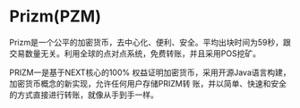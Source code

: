 # 

# Prizm(PZM)

Prizm是一个公平的加密货币，去中心化、便利、安全。平均出块时间为59秒，跟交易数量无关。利用全球的点对点系统，免费转账，并且采用POS挖矿。

PRIZM一是基于NEXT核心的100% 权益证明加密货币，采用开源Java语言构建， 加密货币概念的新实现，允许任何用户存储PRIZM转 账，并以简单、快速和安全的方式直接进行转账，就像从手到手一样。

